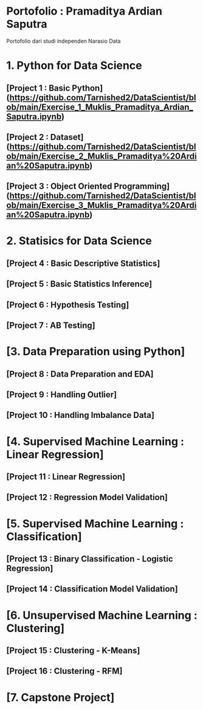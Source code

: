 # Portofolio : Pramaditya Ardian Saputra
Portofolio dari studi independen Narasio Data

# 1. Python for Data Science
## [Project 1 : Basic Python] (https://github.com/Tarnished2/DataScientist/blob/main/Exercise_1_Muklis_Pramaditya_Ardian_Saputra.ipynb)
## [Project 2 : Dataset] (https://github.com/Tarnished2/DataScientist/blob/main/Exercise_2_Muklis_Pramaditya%20Ardian%20Saputra.ipynb)
## [Project 3 : Object Oriented Programming] (https://github.com/Tarnished2/DataScientist/blob/main/Exercise_3_Muklis_Pramaditya%20Ardian%20Saputra.ipynb)

# 2. Statisics for Data Science
## [Project 4 : Basic Descriptive Statistics]
## [Project 5 : Basic Statistics Inference]
## [Project 6 : Hypothesis Testing]
## [Project 7 : AB Testing]

# [3. Data Preparation using Python]
## [Project 8 : Data Preparation and EDA]
## [Project 9 : Handling Outlier]
## [Project 10 : Handling Imbalance Data]

# [4. Supervised Machine Learning : Linear Regression]
## [Project 11 : Linear Regression]
## [Project 12 : Regression Model Validation]

# [5. Supervised Machine Learning : Classification]
## [Project 13 : Binary Classification - Logistic Regression]
## [Project 14 : Classification Model Validation]

# [6. Unsupervised Machine Learning : Clustering]
## [Project 15 : Clustering - K-Means]
## [Project 16 : Clustering - RFM]

# [7. Capstone Project]

